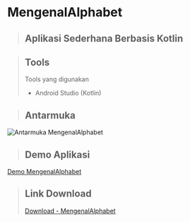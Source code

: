 # MengenalAlphabet
> ## Aplikasi Sederhana Berbasis Kotlin

> ## Tools
> Tools yang digunakan
> - Android Studio (Kotlin)

> ## Antarmuka
![Antarmuka MengenalAlphabet](https://drive.google.com/uc?id=17PBGSYvtjzV6xCSlOfRcc_ol6hS_ZcHW)

> ## Demo Aplikasi
[Demo MengenalAlphabet](https://drive.google.com/file/d/17OpAtMzy3yIM-2ephNEMhvJf0wr9tamh/view)

> ## Link Download
> [Download - MengenalAlphabet](https://drive.google.com/uc?export=download&id=17OBiWZjQSU3Yr2zk-bRnpmmFptTiGJ_a)
